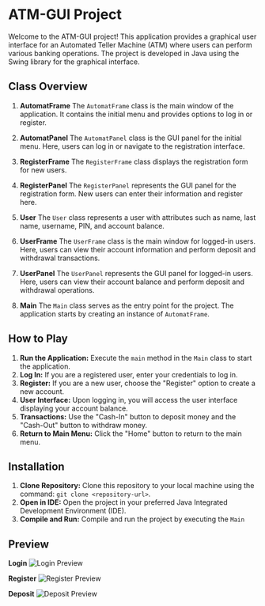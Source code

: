 # ATM-GUI Project

Welcome to the ATM-GUI project! This application provides a graphical user interface for an Automated Teller Machine (ATM) where users can perform various banking operations. The project is developed in Java using the Swing library for the graphical interface.

## Class Overview

1. **AutomatFrame**
   The `AutomatFrame` class is the main window of the application. It contains the initial menu and provides options to log in or register.

2. **AutomatPanel**
   The `AutomatPanel` class is the GUI panel for the initial menu. Here, users can log in or navigate to the registration interface.

3. **RegisterFrame**
   The `RegisterFrame` class displays the registration form for new users.

4. **RegisterPanel**
   The `RegisterPanel` represents the GUI panel for the registration form. New users can enter their information and register here.

5. **User**
   The `User` class represents a user with attributes such as name, last name, username, PIN, and account balance.

6. **UserFrame**
   The `UserFrame` class is the main window for logged-in users. Here, users can view their account information and perform deposit and withdrawal transactions.

7. **UserPanel**
   The `UserPanel` represents the GUI panel for logged-in users. Here, users can view their account balance and perform deposit and withdrawal operations.

8. **Main**
   The `Main` class serves as the entry point for the project. The application starts by creating an instance of `AutomatFrame`.

## How to Play

1. **Run the Application:** Execute the `main` method in the `Main` class to start the application.
2. **Log In:** If you are a registered user, enter your credentials to log in.
3. **Register:** If you are a new user, choose the "Register" option to create a new account.
4. **User Interface:** Upon logging in, you will access the user interface displaying your account balance.
5. **Transactions:** Use the "Cash-In" button to deposit money and the "Cash-Out" button to withdraw money.
6. **Return to Main Menu:** Click the "Home" button to return to the main menu.

## Installation

1. **Clone Repository:** Clone this repository to your local machine using the command: `git clone <repository-url>`.
2. **Open in IDE:** Open the project in your preferred Java Integrated Development Environment (IDE).
3. **Compile and Run:** Compile and run the project by executing the `Main`

## Preview

**Login**
![Login Preview](https://github.com/ismguen/ATM_GUI_Project/assets/130120780/a93f92cc-2da0-419a-bb01-dec8de42e097.png)

**Register**
![Register Preview](https://github.com/ismguen/ATM_GUI_Project/assets/130120780/da6e19d8-c196-4326-9177-9960c3aa34d7.png)

**Deposit**
![Deposit Preview](https://github.com/ismguen/ATM_GUI_Project/assets/130120780/dcbd6f66-385b-4aeb-8ff9-249b4f62e9af.png)



